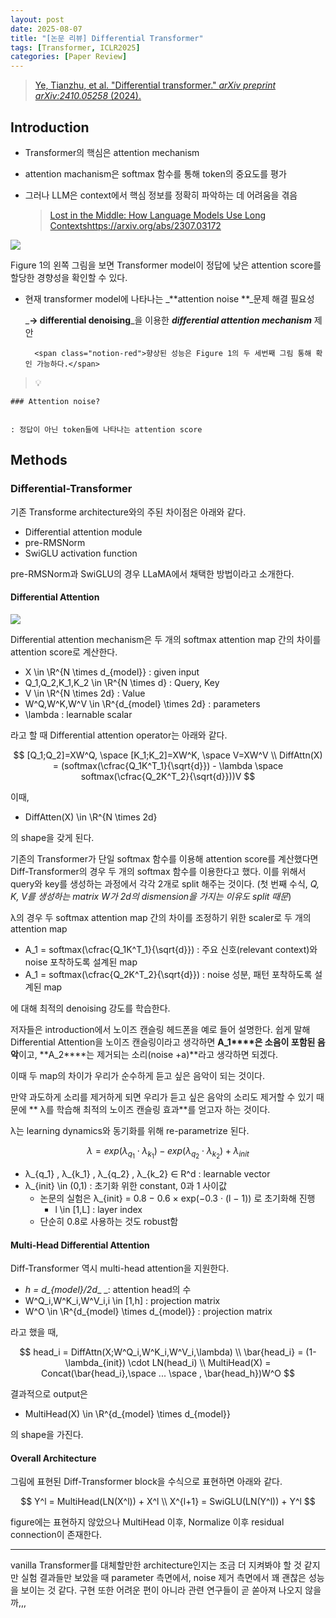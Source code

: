 ```yaml
---
layout: post
date: 2025-08-07
title: "[논문 리뷰] Differential Transformer"
tags: [Transformer, ICLR2025]
categories: [Paper Review]
---
```


> [Ye, Tianzhu, et al. "Differential transformer." ](https://arxiv.org/abs/2410.05258)[_arXiv preprint arXiv:2410.05258_](https://arxiv.org/abs/2410.05258)[ (2024).](https://arxiv.org/abs/2410.05258)



## Introduction

- Transformer의 핵심은 attention mechanism
- attention machanism은 softmax 함수를 통해 token의 중요도를 평가
- 그러나 LLM은 context에서 핵심 정보를 정확히 파악하는 데 어려움을 겪음

	> [Lost in the Middle: How Language Models Use Long Contextshttps://arxiv.org/abs/2307.03172](https://arxiv.org/abs/2307.03172)


![](https://prod-files-secure.s3.us-west-2.amazonaws.com/542b861c-36a8-4051-84e5-8804b6728dba/9083ea56-691a-4752-ae26-47f403431ac8/image.png?X-Amz-Algorithm=AWS4-HMAC-SHA256&X-Amz-Content-Sha256=UNSIGNED-PAYLOAD&X-Amz-Credential=ASIAZI2LB466TK3BLTVZ%2F20251006%2Fus-west-2%2Fs3%2Faws4_request&X-Amz-Date=20251006T080106Z&X-Amz-Expires=3600&X-Amz-Security-Token=IQoJb3JpZ2luX2VjEO%2F%2F%2F%2F%2F%2F%2F%2F%2F%2F%2FwEaCXVzLXdlc3QtMiJHMEUCIQD%2BqQQDqu02zv%2FNw5gjp%2BVLImqZEwZQA3JNCKE%2BD357rwIgeQiTGCrNys0C%2Bsb2xodIxJHERYxBiRliH7NLE8AEzK4qiAQIh%2F%2F%2F%2F%2F%2F%2F%2F%2F%2F%2FARAAGgw2Mzc0MjMxODM4MDUiDLeUhGqNQ%2BnuFMkz5ircAwHnUgLsh%2BobHp%2FzRhmp5XwWokcydaMNpVGq8ocJQRjzbXXcpzptcNHRsa%2BoMHtu0W4Zcq096wFGszKp00hRTTxjSLFyzcmgzcuEi2na4ZSFfacBDYa9fSLSJ6VKjgI9qoG0uMIMtzwbj1b53gZ8Byms0J5Tg7eltPP7B6Ax62qQkwvOiByV9HPFF64F%2B57J98bdoAzJsCnumE4KFAkQfUnPGtFuQZrMlJnrdyg2PZnKTcSoPXyQmAcWcwGzYoShfpONOW%2B06z3mIEjKjpmHUYWxWD%2BLb5rFoHs20ioLMpUZE69F8u6iZhoP9tKgCBj1CxkzSJfaq%2BSGshfmEzxycDZH%2Fdrmxf8vgBJM8cQ6xr8EfMe0sNzU%2BAf%2BnL%2FziJ%2B7md0eVt2s6vWl6nISLDD7138Yli1ltoD5qjWBPh%2BmATnvZeiatKbXEsEamGLEwHZ9x44KKxxKRM70FnLFUrcji%2BUF0ITDtPPdmugJG%2Fbw71%2FClKRHPHVpWUslggg51rfIFNRG3QwlrnbvdNLcb6Z5NdNxShwnUQrEqJRdDSZVKEZUuxLkGZjydeXlOg9FSu0ZcAHr7JHQ5Kau2rgCNzu9lyA%2B57vCnK0C5sps9LBg%2FC1N3QH1Ed5r781QPWprMMW%2BjccGOqUBS80MRdULTfYwXTGiZ9Unlyr8kgK9WbU3yrTIeJG8IPTwCehKCdOVXJQ3XE99uROddX33G2RGcb1GpAM5AAUF6sm4x0zHUKzs8U69a0dcPo4ETyh9YH0mi9kNpBWlDVBluMb5DXyO34DYOo0UFS8O0na1xhY85rk2tjsUIhb4gFSY8ZY0NhRFBUaYZmu3NqL0wm%2FtMmgKAGz0kHVSkqMawx%2FNkhtH&X-Amz-Signature=16d34a8108fdb0c20cacfa976bd7d2c17c1f95f20bcb11e72726878ce169c3ef&X-Amz-SignedHeaders=host&x-amz-checksum-mode=ENABLED&x-id=GetObject)


Figure 1의 왼쪽 그림을 보면 Transformer model이 정답에 낮은 attention score를 할당한 경향성을 확인할 수 있다.

- 현재 transformer model에 나타나는 _**attention noise **_문제 해결 필요성

	_**→ differential denoising**_을 이용한 _**differential attention mechanism**_ 제안


		<span class="notion-red">향상된 성능은 Figure 1의 두 세번째 그림 통해 확인 가능하다.</span>


> 💡 


	### Attention noise?


	: 정답이 아닌 token들에 나타나는 attention score



## Methods



### Differential-Transformer


기존 Transforme architecture와의 주된 차이점은 아래와 같다.

- Differential attention module
- pre-RMSNorm
- SwiGLU activation function

pre-RMSNorm과 SwiGLU의 경우 LLaMA에서 채택한 방법이라고 소개한다.



#### Differential Attention


![](https://prod-files-secure.s3.us-west-2.amazonaws.com/542b861c-36a8-4051-84e5-8804b6728dba/116d70b2-1963-4810-9167-f4c7d8a06e8f/image.png?X-Amz-Algorithm=AWS4-HMAC-SHA256&X-Amz-Content-Sha256=UNSIGNED-PAYLOAD&X-Amz-Credential=ASIAZI2LB466TK3BLTVZ%2F20251006%2Fus-west-2%2Fs3%2Faws4_request&X-Amz-Date=20251006T080106Z&X-Amz-Expires=3600&X-Amz-Security-Token=IQoJb3JpZ2luX2VjEO%2F%2F%2F%2F%2F%2F%2F%2F%2F%2F%2FwEaCXVzLXdlc3QtMiJHMEUCIQD%2BqQQDqu02zv%2FNw5gjp%2BVLImqZEwZQA3JNCKE%2BD357rwIgeQiTGCrNys0C%2Bsb2xodIxJHERYxBiRliH7NLE8AEzK4qiAQIh%2F%2F%2F%2F%2F%2F%2F%2F%2F%2F%2FARAAGgw2Mzc0MjMxODM4MDUiDLeUhGqNQ%2BnuFMkz5ircAwHnUgLsh%2BobHp%2FzRhmp5XwWokcydaMNpVGq8ocJQRjzbXXcpzptcNHRsa%2BoMHtu0W4Zcq096wFGszKp00hRTTxjSLFyzcmgzcuEi2na4ZSFfacBDYa9fSLSJ6VKjgI9qoG0uMIMtzwbj1b53gZ8Byms0J5Tg7eltPP7B6Ax62qQkwvOiByV9HPFF64F%2B57J98bdoAzJsCnumE4KFAkQfUnPGtFuQZrMlJnrdyg2PZnKTcSoPXyQmAcWcwGzYoShfpONOW%2B06z3mIEjKjpmHUYWxWD%2BLb5rFoHs20ioLMpUZE69F8u6iZhoP9tKgCBj1CxkzSJfaq%2BSGshfmEzxycDZH%2Fdrmxf8vgBJM8cQ6xr8EfMe0sNzU%2BAf%2BnL%2FziJ%2B7md0eVt2s6vWl6nISLDD7138Yli1ltoD5qjWBPh%2BmATnvZeiatKbXEsEamGLEwHZ9x44KKxxKRM70FnLFUrcji%2BUF0ITDtPPdmugJG%2Fbw71%2FClKRHPHVpWUslggg51rfIFNRG3QwlrnbvdNLcb6Z5NdNxShwnUQrEqJRdDSZVKEZUuxLkGZjydeXlOg9FSu0ZcAHr7JHQ5Kau2rgCNzu9lyA%2B57vCnK0C5sps9LBg%2FC1N3QH1Ed5r781QPWprMMW%2BjccGOqUBS80MRdULTfYwXTGiZ9Unlyr8kgK9WbU3yrTIeJG8IPTwCehKCdOVXJQ3XE99uROddX33G2RGcb1GpAM5AAUF6sm4x0zHUKzs8U69a0dcPo4ETyh9YH0mi9kNpBWlDVBluMb5DXyO34DYOo0UFS8O0na1xhY85rk2tjsUIhb4gFSY8ZY0NhRFBUaYZmu3NqL0wm%2FtMmgKAGz0kHVSkqMawx%2FNkhtH&X-Amz-Signature=451083846f05a0597538b056c1593ddb46198c871160f4b21531de4b3d70aecd&X-Amz-SignedHeaders=host&x-amz-checksum-mode=ENABLED&x-id=GetObject)


Differential attention mechanism은 두 개의 softmax attention map 간의 차이를 attention score로 계산한다.

- X \in \R^{N \times d\_{model}} : given input
- Q\_1,Q\_2,K\_1,K\_2 \in \R^{N \times d} : Query, Key
- V \in \R^{N \times 2d} : Value
- W^Q,W^K,W^V \in \R^{d\_{model} \times 2d} : parameters
- \lambda : learnable scalar

라고 할 때 Differential attention operator는 아래와 같다.


$$
[Q_1;Q_2]=XW^Q, \space [K_1;K_2]=XW^K, \space V=XW^V \\
DiffAttn(X) = (softmax(\cfrac{Q_1K^T_1}{\sqrt{d}}) - \lambda \space softmax(\cfrac{Q_2K^T_2}{\sqrt{d}}))V
$$


이때,

- DiffAtten(X) \in \R^{N \times 2d}

의 shape을 갖게 된다.


기존의 Transformer가 단일 softmax 함수를 이용해 attention score를 계산했다면 Diff-Transformer의 경우 두 개의 softmax 함수를 이용한다고 했다. 이를 위해서 query와 key를 생성하는 과정에서 각각 2개로 split 해주는 것이다. <span class="notion-red">(첫 번째 수식, </span><span class="notion-red">_Q, K, V를 생성하는 matrix W가 2d의 dismension을 가지는 이유도 split 때문_</span><span class="notion-red">)</span>


 λ의 경우 두 softmax attention map 간의 차이를 조정하기 위한 scaler로 두 개의 attention map

- A\_1 = softmax(\cfrac{Q\_1K^T\_1}{\sqrt{d}}) : 주요 신호(relevant context)와 noise 포착하도록 설계된 map
- A\_1 = softmax(\cfrac{Q\_2K^T\_2}{\sqrt{d}}) : noise 성분, 패턴 포착하도록 설계된 map 

에 대해 최적의 denoising 강도를 학습한다.


저자들은 introduction에서 노이즈 캔슬링 헤드폰을 예로 들어 설명한다. 쉽게 말해 Differential Attention을 노이즈 캔슬링이라고 생각하면 **A\_1****은 소음이 포함된 음악**이고, **A\_2****는 제거되는 소리(noise +a)**라고 생각하면 되겠다. 


이때 두 map의 차이가 우리가 순수하게 듣고 싶은 음악이 되는 것이다. 


만약 과도하게 소리를 제거하게 되면 우리가 듣고 싶은 음악의 소리도 제거할 수 있기 때문에 ** λ를 학습해 최적의 노이즈 캔슬링 효과**를 얻고자 하는 것이다.


λ는 learning dynamics와 동기화를 위해 re-parametrize 된다.


$$
\lambda = exp(\lambda_{q_1} \cdot \lambda_{k_1}) - exp(\lambda_{q_2} \cdot \lambda_{k_2}) + \lambda_{init}
$$

- λ\_{q\_1} , λ\_{k\_1} , λ\_{q\_2} , λ\_{k\_2} ∈ R^d : learnable vector
- λ\_{init} \in (0,1) : 초기화 위한 constant, 0과 1 사이값
	- 논문의 실험은 λ\_{init} = 0.8 − 0.6 × exp(−0.3 · (l − 1)) 로 초기화해 진행
		- l \in [1,L] : layer index
	- 단순히 0.8로 사용하는 것도 robust함


#### **Multi-Head Differential Attention**


Diff-Transformer 역시 multi-head attention을 지원한다.

- _h = d\_{model}/2d__ _: attention head의 수
- W^Q\_i,W^K\_i,W^V\_i,i \in [1,h] : projection matrix
- W^O \in \R^{d\_{model} \times d\_{model}} : projection matrix

라고 했을 때,


$$
head_i = DiffAttn(X;W^Q_i,W^K_i,W^V_i,\lambda) \\
\bar{head_i} = (1-\lambda_{init}) \cdot LN(head_i) \\
MultiHead(X) = Concat(\bar{head_i},\space ... \space , \bar{head_h})W^O
$$


결과적으로 output은

- MultiHead(X) \in \R^{d\_{model} \times d\_{model}}

의 shape을 가진다.



#### Overall Architecture


그림에 표현된 Diff-Transformer block을 수식으로 표현하면 아래와 같다.


$$
Y^l = MultiHead(LN(X^l)) + X^l \\
X^{l+1} = SwiGLU(LN(Y^l)) + Y^l
$$


figure에는 표현하지 않았으나 MultiHead 이후, Normalize 이후 residual connection이 존재한다.


---


vanilla Transformer를 대체할만한 architecture인지는 조금 더 지켜봐야 할 것 같지만 실험 결과들만 보았을 때 parameter 측면에서, noise 제거 측면에서 꽤 괜찮은 성능을 보이는 것 같다. 구현 또한 어려운 편이 아니라 관련 연구들이 곧 쏟아져 나오지 않을까,,,

